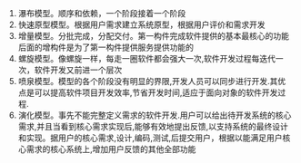 1. 瀑布模型。顺序和依赖，一个阶段接着一个阶段
2. 快速原型模型。根据用户需求建立系统原型，根据用户评价和需求开发
3. 增量模型。分批完成，分配交付。第一构件完成软件提供的基本最核心的功能后面的增构件是为了第一构件提供服务提供功能的
4. 螺旋模型。像螺旋一样，每走一圈软件都会强大一次,软件开发过程每迭代一次，软件开发又前进一个层次
5. 喷泉模型。模型的各个阶段没有明显的界限,开发人员可以同步进行开发.其优点是可以提高软件项目开发效率,节省开发时间,适应于面向对象的软件开发过程.
6. 演化模型。事先不能完整定义需求的软件开发.用户可以给出待开发系统的核心需求,并且当看到核心需求实现后,能够有效地提出反馈,以支持系统的最终设计和实现。据用户的核心需求,设计,编码,测试,后提交用户，根据以能满足用户核心需求的核心系统上,增加用户反馈的其他全部功能
